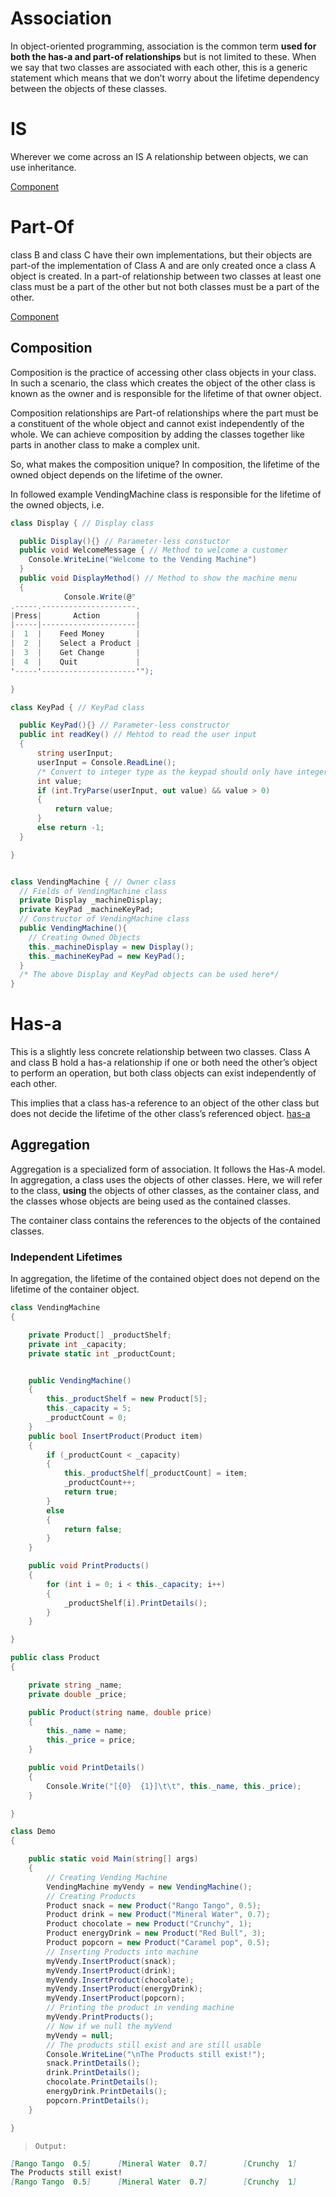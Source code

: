 
# Association

In object-oriented programming, association is the common term **used for both the has-a and part-of relationships** but is not limited to these. When we say that two classes are associated with each other, this is a generic statement which means that we don’t worry about the lifetime dependency between the objects of these classes.

# IS

Wherever we come across an IS A relationship between objects, we can use inheritance.

[Component](~/oop/is.jpg)

# Part-Of

class B and class C have their own implementations, but their objects are part-of the implementation of Class A and are only created once a class A object is created.
In a part-of relationship between two classes at least one class must be a part of the other but not both classes must be a part of the other.

[Component](~/oop/component.jpg)

## Composition
Composition is the practice of accessing other class objects in your class. In such a scenario, the class which creates the object of the other class is known as the owner and is responsible for the lifetime of that owner object.

Composition relationships are Part-of relationships where the part must be a constituent of the whole object and cannot exist independently of the whole. We can achieve composition by adding the classes together like parts in another class to make a complex unit.

So, what makes the composition unique?
In composition, the lifetime of the owned object depends on the lifetime of the owner.

In followed example VendingMachine class is responsible for the lifetime of the owned objects, i.e.

```c#
class Display { // Display class

  public Display(){} // Parameter-less constuctor
  public void WelcomeMessage { // Method to welcome a customer
    Console.WriteLine("Welcome to the Vending Machine")
  }
  public void DisplayMethod() // Method to show the machine menu
  {
            Console.Write(@"
.-----.---------------------.
|Press|       Action        |
|-----|---------------------|
|  1  |    Feed Money       |
|  2  |    Select a Product |
|  3  |    Get Change       |
|  4  |    Quit             |
'-----'---------------------'");

}

class KeyPad { // KeyPad class

  public KeyPad(){} // Parameter-less constructor
  public int readKey() // Mehtod to read the user input
  {
      string userInput;
      userInput = Console.ReadLine();
      /* Convert to integer type as the keypad should only have integer inputs */
      int value;
      if (int.TryParse(userInput, out value) && value > 0)
      {
          return value;
      }
      else return -1;
  }

}


class VendingMachine { // Owner class
  // Fields of VendingMachine class
  private Display _machineDisplay; 
  private KeyPad _machineKeyPad;
  // Constructor of VendingMachine class
  public VendingMachine(){
    // Creating Owned Objects
    this._machineDisplay = new Display();
    this._machineKeyPad = new KeyPad();
  }
  /* The above Display and KeyPad objects can be used here*/
}
```

# Has-a

This is a slightly less concrete relationship between two classes. Class A and class B hold a has-a relationship if one or both need the other’s object to perform an operation, but both class objects can exist independently of each other.

This implies that a class has-a reference to an object of the other class but does not decide the lifetime of the other class’s referenced object.
[has-a](~/oop/has-a.jpg)

## Aggregation 
Aggregation is a specialized form of association. It follows the Has-A model. In aggregation, a class uses the objects of other classes. Here, we will refer to the class, **using** the objects of other classes, as the container class, and the classes whose objects are being used as the contained classes.

The container class contains the references to the objects of the contained classes.

### Independent Lifetimes
In aggregation, the lifetime of the contained object does not depend on the lifetime of the container object.

```c#
class VendingMachine
{

    private Product[] _productShelf;
    private int _capacity;
    private static int _productCount;


    public VendingMachine()
    {
        this._productShelf = new Product[5];
        this._capacity = 5;
        _productCount = 0;
    }
    public bool InsertProduct(Product item)
    {
        if (_productCount < _capacity)
        {
            this._productShelf[_productCount] = item;
            _productCount++;
            return true;
        }
        else
        {
            return false;
        }
    }

    public void PrintProducts()
    {
        for (int i = 0; i < this._capacity; i++)
        {
            _productShelf[i].PrintDetails();
        }
    }

}

public class Product
{

    private string _name;
    private double _price;

    public Product(string name, double price)
    {
        this._name = name;
        this._price = price;
    }

    public void PrintDetails()
    {
        Console.Write("[{0}  {1}]\t\t", this._name, this._price);
    }

}

class Demo
{

    public static void Main(string[] args)
    {
        // Creating Vending Machine
        VendingMachine myVendy = new VendingMachine();
        // Creating Products
        Product snack = new Product("Rango Tango", 0.5);
        Product drink = new Product("Mineral Water", 0.7);
        Product chocolate = new Product("Crunchy", 1);
        Product energyDrink = new Product("Red Bull", 3);
        Product popcorn = new Product("Caramel pop", 0.5);
        // Inserting Products into machine
        myVendy.InsertProduct(snack);
        myVendy.InsertProduct(drink);
        myVendy.InsertProduct(chocolate);
        myVendy.InsertProduct(energyDrink);
        myVendy.InsertProduct(popcorn);
        // Printing the product in vending machine
        myVendy.PrintProducts();
        // Now if we null the myVend
        myVendy = null;
        // The products still exist and are still usable
        Console.WriteLine("\nThe Products still exist!");
        snack.PrintDetails();
        drink.PrintDetails();
        chocolate.PrintDetails();
        energyDrink.PrintDetails();
        popcorn.PrintDetails();
    }

}
```

> `Output:`

```md
[Rango Tango  0.5]		[Mineral Water  0.7]		[Crunchy  1]		[Red Bull  3]		[Caramel pop  0.5]		
The Products still exist!
[Rango Tango  0.5]		[Mineral Water  0.7]		[Crunchy  1]		[Red Bull  3]		[Caramel pop  0.5]		
```